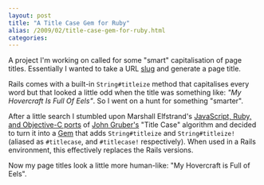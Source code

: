 ```yaml
---
layout: post
title: "A Title Case Gem for Ruby"
alias: /2009/02/title-case-gem-for-ruby.html
categories:
---
```

A project I'm working on called for some "smart" capitalisation of page titles. Essentially I wanted to take a URL [slug](http://en.wikipedia.org/wiki/Slug_(production)) and generate a page title.

Rails comes with a built-in `String#titleize` method that capitalises every word but that looked a little odd when the title was something like: _"My Hovercraft Is Full Of Eels"_. So I went on a hunt for something "smarter".

After a little search I stumbled upon Marshall Elfstrand's [JavaScript, Ruby, and Objective-C  ports](http://vengefulcow.com/titlecase/) of [John Gruber's](http://daringfireball.net/) "Title Case" algorithm and decided to turn it into a [Gem](http://github.com/harukizaemon/titleizer) that adds `String#titleize` and `String#titleize!` (aliased as `#titlecase`, and `#titlecase!` respectively). When used in a Rails environment, this effectively replaces the Rails versions.

Now my page titles look a little more human-like: "My Hovercraft is Full of Eels".
